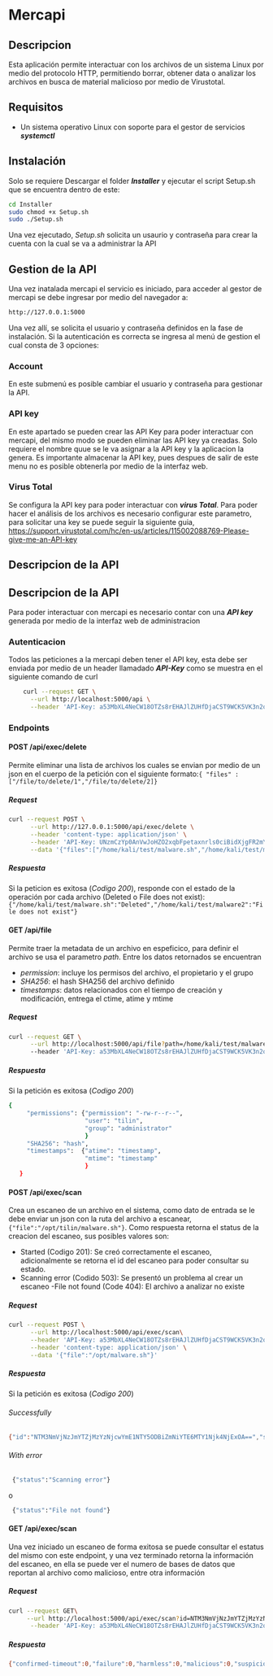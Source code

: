 # Mercapi
## Descripcion
Esta aplicación permite interactuar con los archivos de un sistema Linux por medio del protocolo HTTP, permitiendo borrar, obtener data o analizar los archivos en busca de material malicioso por medio de Virustotal.

## Requisitos 
- Un sistema operativo Linux con soporte para el gestor de servicios **_systemctl_**

## Instalación
Solo se requiere Descargar el folder **_Installer_** y ejecutar el script Setup.sh que se encuentra dentro de este:
```bash
cd Installer
sudo chmod +x Setup.sh
sudo ./Setup.sh
```

Una vez ejecutado, _Setup.sh_ solicita un usaurio y contraseña para crear la cuenta con la cual se va a administrar la API

## Gestion de la API
Una vez inatalada mercapi el servicio es iniciado, para acceder al gestor de mercapi se debe ingresar por medio del navegador a:
```sh
http://127.0.0.1:5000
```
Una vez allí, se solicita el usuario y contraseña definidos en la fase de instalación. Si la autenticación es correcta se ingresa al menú de gestion el cual consta de 3 opciones:

### Account
En este submenú es posible cambiar el usuario y contraseña para gestionar la API.
### API key
En este apartado se pueden crear las API Key para poder interactuar con mercapi, del mismo modo se pueden eliminar las API key ya creadas. Solo requiere el nombre quue se le va asignar a la API key y la aplicacion la genera. Es importante almacenar la API key, pues despues de salir de este menu no es posible obtenerla por medio de la interfaz web.

### Virus Total
Se configura la API key para poder interactuar con **_virus Total_**. 
Para poder hacer el análisis de los archivos es necesario configurar este parametro, para solicitar una key se puede seguir la siguiente guia, https://support.virustotal.com/hc/en-us/articles/115002088769-Please-give-me-an-API-key

## Descripcion de la API
## Descripcion de la API
Para poder interactuar con mercapi es necesario contar con una **_API key_** generada por medio de la interfaz web de administracion

### Autenticacion
Todos las peticiones a la mercapi deben tener el API key, esta debe ser enviada por medio de un header llamadado **_API-Key_** como se muestra en el siguiente comando de curl
```sh
    curl --request GET \
      --url http://localhost:5000/api \
      --header 'API-Key: a53MbXL4NeCW18OTZs8rEHAJlZUHfDjaCST9WCK5VK3n2qCZOdE3LIpjSMbbFHkf6q2dOzP_' \
```

### Endpoints 

#### POST /api/exec/delete
Permite eliminar una lista de archivos los cuales se envian por medio de un json en el cuerpo de la petición con el siguiente formato:`{ "files" : ["/file/to/delete/1","/file/to/delete/2]}`

##### Request
```sh
curl --request POST \
      --url http://127.0.0.1:5000/api/exec/delete \
      --header 'content-type: application/json' \
      --header 'API-Key: UNzmCzYp0AnVwJoHZO2xqbFpetaxnrls0ciBidXjgFR2mYyo58xRLgW1oTWd5XEixr52hu-7FFyd7-2TszLajQ' \
      --data '{"files":["/home/kali/test/malware.sh","/home/kali/test/malware2"]}'
```
##### Respuesta
 Si la peticion es exitosa (*Codigo 200*),  responde con el estado de la operación por cada archivo (Deleted o File does not exist):
 `{"/home/kali/test/malware.sh":"Deleted","/home/kali/test/malware2":"File does not exist"}`

####  GET /api/file
Permite traer la metadata de un archivo en espeficico, para definir el archivo se usa el parametro _path_. Entre los datos retornados se encuentran
- *permission*: incluye los permisos del archivo, el propietario y el grupo
- *SHA256*: el hash SHA256 del archivo definido
- *timestamps*: datos relacionados con el tiempo de creación y modificación, entrega el ctime, atime y mtime

##### Request
```sh
curl --request GET \
      --url http://localhost:5000/api/file?path=/home/kali/test/malware2.sh\ 
      --header 'API-Key: a53MbXL4NeCW18OTZs8rEHAJlZUHfDjaCST9WCK5VK3n2qCZOdE3LIpjSMbbFHkf6q2dOzP_'
```
##### Respuesta
 Si la petición es exitosa (*Codigo 200*)
 ```sh
 {
      "permissions": {"permission": "-rw-r--r--",
                      "user": "tilin",
                      "group": "administrator"
                      }
      "SHA256": "hash",
      "timestamps":  {"atime": "timestamp",
                      "mtime": "timestamp"
                      }
    }
```

#### POST /api/exec/scan
Crea un escaneo de un archivo en el sistema, como dato de entrada se le debe enviar un json con la ruta del archivo a escanear, `{"file":"/opt/tilin/malware.sh"}`. Como respuesta retorna el status de la creacion del escaneo, sus posibles valores son:
- Started (Codigo 201): Se creó correctamente el escaneo, adicionalmente se retorna el id del escaneo para poder consultar su estado. 
- Scanning error (Codido 503): Se presentó un problema al crear un escaneo
-File not found (Code 404): El archivo a analizar no existe

##### Request
```sh
curl --request POST \
      --url http://localhost:5000/api/exec/scan\
      --header 'API-Key: a53MbXL4NeCW18OTZs8rEHAJlZUHfDjaCST9WCK5VK3n2qCZOdE3LIpjSMbbFHkf6q2dOzP_' \
      --header 'content-type: application/json' \
      --data '{"file":"/opt/malware.sh"}'
```
##### Respuesta
 Si la petición es exitosa (*Codigo 200*)
 ###### Successfully

 ```sh
 {"id":"NTM3NmVjNzJmYTZjMzYzNjcwYmE1NTY5ODBiZmNiYTE6MTY1Njk4NjExOA==","status":"Started"}
```
###### With error
```sh
 {"status":"Scanning error"}
```
o

```sh
 {"status":"File not found"}
```

#### GET /api/exec/scan
Una vez iniciado un escaneo de forma exitosa se puede consultar el estatus del mismo con este endpoint, y una vez terminado retorna la información del escaneo, en ella se puede ver el numero de bases de datos que reportan al archivo como malicioso, entre otra información
##### Request
```sh
curl --request GET\
     --url http://localhost:5000/api/exec/scan?id=NTM3NmVjNzJmYTZjMzYzNjcwYmE1NTY5ODBiZmNiYTE6MTY1Njk4NjExOA== \
      --header 'API-Key: a53MbXL4NeCW18OTZs8rEHAJlZUHfDjaCST9WCK5VK3n2qCZOdE3LIpjSMbbFHkf6q2dOzP_' \
```
##### Respuesta
```sh
{"confirmed-timeout":0,"failure":0,"harmless":0,"malicious":0,"suspicious":0,"timeout":0,"type-unsupported":15,"undetected":57}
```
